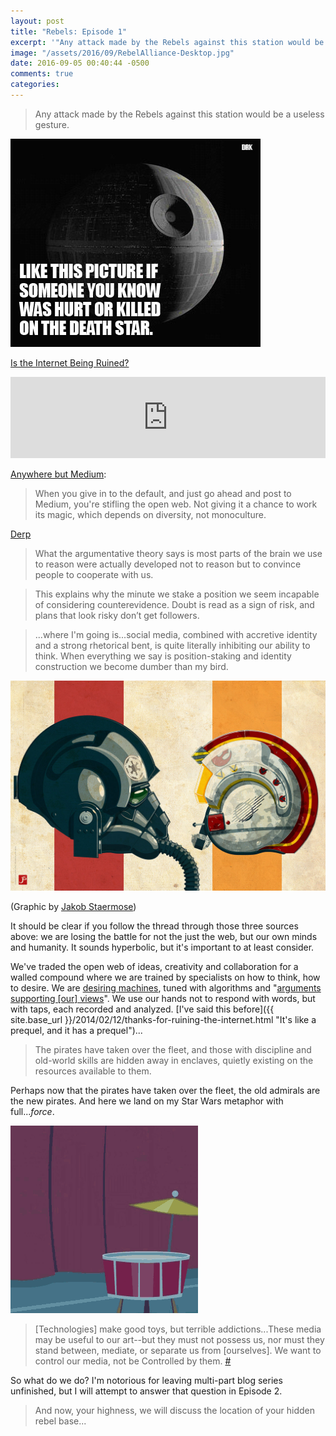 ```yaml
---
layout: post
title: "Rebels: Episode 1"
excerpt: '"Any attack made by the Rebels against this station would be a useless gesture."'
image: "/assets/2016/09/RebelAlliance-Desktop.jpg"
date: 2016-09-05 00:40:44 -0500
comments: true
categories: 
---
```


> Any attack made by the Rebels against this station would be a useless gesture.

![](/assets/2016/09/deathstar.jpg)

[Is the Internet Being Ruined?](http://www.wnyc.org/story/internet-being-ruined/)

<iframe frameborder="0" scrolling="no" height="130" width="100%" src="https://www.wnyc.org/widgets/ondemand_player/wnyc/#file=/audio/json/640026/&share=1"></iframe>

[Anywhere but Medium](http://scripting.com/liveblog/users/davewiner/2016/01/20/0900.html):

> When you give in to the default, and just go ahead and post to Medium, you're stifling the open web. Not giving it a chance to work its magic, which depends on diversity, not monoculture. 

[Derp](https://hapgood.us/2016/09/01/derp/)

> What the argumentative theory says is most parts of the brain we use to reason were actually developed not to reason but to convince people to cooperate with us.

> This explains why the minute we stake a position we seem incapable of considering counterevidence. Doubt is read as a sign of risk, and plans that look risky don’t get followers.

> ...where I'm going is...social media, combined with accretive identity and a strong rhetorical bent, is quite literally inhibiting our ability to think. When everything we say is position-staking and identity construction we become dumber than my bird.

![](/assets/2016/09/Jakob-Staermose-Star-Wars.jpg)

<span class="small">(Graphic by [Jakob Staermose](https://duckduckgo.com/?q=jakob+staermose+star+wars))</span>

It should be clear if you follow the thread through those three sources above: we are losing the battle for not the just the web, but our own minds and humanity. It sounds hyperbolic, but it's important to at least consider. 

We've traded the open web of ideas, creativity and collaboration for a walled compound where we are trained by specialists on how to think, how to desire. We are [desiring machines](https://en.wikipedia.org/wiki/Anti-Oedipus#Desiring_machines_and_social_production), tuned with algorithms and "[arguments supporting [our] views](http://repository.upenn.edu/cgi/viewcontent.cgi?article=1017&context=goldstone)". We use our hands not to respond with words, but with taps, each recorded and analyzed. [I've said this before]({{ site.base_url }}/2014/02/12/thanks-for-ruining-the-internet.html "It's like a prequel, and it has a prequel")...

> The pirates have taken over the fleet, and those with discipline and old-world skills are hidden away in enclaves, quietly existing on the resources available to them.

Perhaps now that the pirates have taken over the fleet, the old admirals are the new pirates. And here we land on my Star Wars metaphor with full..._force_. 

![](/assets/2016/09/rimshot.gif)

> [Technologies] make good toys, but terrible addictions...These media may be useful to our art--but they must not possess us, nor must they stand between, mediate, or separate us from [ourselves]. We want to control our media, not be Controlled by them. [#](http://hermetic.com/bey/radio_se.html)

So what do we do? I'm notorious for leaving multi-part blog series unfinished, but I will attempt to answer that question in Episode 2.

> And now, your highness, we will discuss the location of your hidden rebel base...
